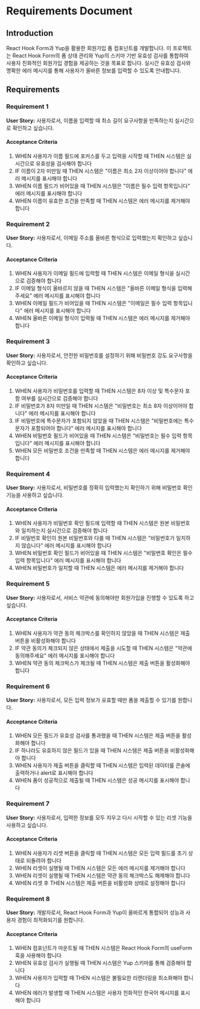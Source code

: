 # Requirements Document

## Introduction

React Hook Form과 Yup을 활용한 회원가입 폼 컴포넌트를 개발합니다. 이 프로젝트는 React Hook Form의 폼 상태 관리와 Yup의 스키마 기반 유효성 검사를 통합하여 사용자 친화적인 회원가입 경험을 제공하는 것을 목표로 합니다. 실시간 유효성 검사와 명확한 에러 메시지를 통해 사용자가 올바른 정보를 입력할 수 있도록 안내합니다.

## Requirements

### Requirement 1

**User Story:** 사용자로서, 이름을 입력할 때 최소 길이 요구사항을 만족하는지 실시간으로 확인하고 싶습니다.

#### Acceptance Criteria

1. WHEN 사용자가 이름 필드에 포커스를 두고 입력을 시작할 때 THEN 시스템은 실시간으로 유효성을 검사해야 합니다
2. IF 이름이 2자 미만일 때 THEN 시스템은 "이름은 최소 2자 이상이어야 합니다" 에러 메시지를 표시해야 합니다
3. WHEN 이름 필드가 비어있을 때 THEN 시스템은 "이름은 필수 입력 항목입니다" 에러 메시지를 표시해야 합니다
4. WHEN 이름이 유효한 조건을 만족할 때 THEN 시스템은 에러 메시지를 제거해야 합니다

### Requirement 2

**User Story:** 사용자로서, 이메일 주소를 올바른 형식으로 입력했는지 확인하고 싶습니다.

#### Acceptance Criteria

1. WHEN 사용자가 이메일 필드에 입력할 때 THEN 시스템은 이메일 형식을 실시간으로 검증해야 합니다
2. IF 이메일 형식이 올바르지 않을 때 THEN 시스템은 "올바른 이메일 형식을 입력해주세요" 에러 메시지를 표시해야 합니다
3. WHEN 이메일 필드가 비어있을 때 THEN 시스템은 "이메일은 필수 입력 항목입니다" 에러 메시지를 표시해야 합니다
4. WHEN 올바른 이메일 형식이 입력될 때 THEN 시스템은 에러 메시지를 제거해야 합니다

### Requirement 3

**User Story:** 사용자로서, 안전한 비밀번호를 설정하기 위해 비밀번호 강도 요구사항을 확인하고 싶습니다.

#### Acceptance Criteria

1. WHEN 사용자가 비밀번호를 입력할 때 THEN 시스템은 8자 이상 및 특수문자 포함 여부를 실시간으로 검증해야 합니다
2. IF 비밀번호가 8자 미만일 때 THEN 시스템은 "비밀번호는 최소 8자 이상이어야 합니다" 에러 메시지를 표시해야 합니다
3. IF 비밀번호에 특수문자가 포함되지 않았을 때 THEN 시스템은 "비밀번호에는 특수문자가 포함되어야 합니다" 에러 메시지를 표시해야 합니다
4. WHEN 비밀번호 필드가 비어있을 때 THEN 시스템은 "비밀번호는 필수 입력 항목입니다" 에러 메시지를 표시해야 합니다
5. WHEN 모든 비밀번호 조건을 만족할 때 THEN 시스템은 에러 메시지를 제거해야 합니다

### Requirement 4

**User Story:** 사용자로서, 비밀번호를 정확히 입력했는지 확인하기 위해 비밀번호 확인 기능을 사용하고 싶습니다.

#### Acceptance Criteria

1. WHEN 사용자가 비밀번호 확인 필드에 입력할 때 THEN 시스템은 원본 비밀번호와 일치하는지 실시간으로 검증해야 합니다
2. IF 비밀번호 확인이 원본 비밀번호와 다를 때 THEN 시스템은 "비밀번호가 일치하지 않습니다" 에러 메시지를 표시해야 합니다
3. WHEN 비밀번호 확인 필드가 비어있을 때 THEN 시스템은 "비밀번호 확인은 필수 입력 항목입니다" 에러 메시지를 표시해야 합니다
4. WHEN 비밀번호가 일치할 때 THEN 시스템은 에러 메시지를 제거해야 합니다

### Requirement 5

**User Story:** 사용자로서, 서비스 약관에 동의해야만 회원가입을 진행할 수 있도록 하고 싶습니다.

#### Acceptance Criteria

1. WHEN 사용자가 약관 동의 체크박스를 확인하지 않았을 때 THEN 시스템은 제출 버튼을 비활성화해야 합니다
2. IF 약관 동의가 체크되지 않은 상태에서 제출을 시도할 때 THEN 시스템은 "약관에 동의해주세요" 에러 메시지를 표시해야 합니다
3. WHEN 약관 동의 체크박스가 체크될 때 THEN 시스템은 제출 버튼을 활성화해야 합니다

### Requirement 6

**User Story:** 사용자로서, 모든 입력 정보가 유효할 때만 폼을 제출할 수 있기를 원합니다.

#### Acceptance Criteria

1. WHEN 모든 필드가 유효성 검사를 통과했을 때 THEN 시스템은 제출 버튼을 활성화해야 합니다
2. IF 하나라도 유효하지 않은 필드가 있을 때 THEN 시스템은 제출 버튼을 비활성화해야 합니다
3. WHEN 사용자가 제출 버튼을 클릭할 때 THEN 시스템은 입력된 데이터를 콘솔에 출력하거나 alert로 표시해야 합니다
4. WHEN 폼이 성공적으로 제출될 때 THEN 시스템은 성공 메시지를 표시해야 합니다

### Requirement 7

**User Story:** 사용자로서, 입력한 정보를 모두 지우고 다시 시작할 수 있는 리셋 기능을 사용하고 싶습니다.

#### Acceptance Criteria

1. WHEN 사용자가 리셋 버튼을 클릭할 때 THEN 시스템은 모든 입력 필드를 초기 상태로 되돌려야 합니다
2. WHEN 리셋이 실행될 때 THEN 시스템은 모든 에러 메시지를 제거해야 합니다
3. WHEN 리셋이 실행될 때 THEN 시스템은 약관 동의 체크박스도 해제해야 합니다
4. WHEN 리셋 후 THEN 시스템은 제출 버튼을 비활성화 상태로 설정해야 합니다

### Requirement 8

**User Story:** 개발자로서, React Hook Form과 Yup이 올바르게 통합되어 성능과 사용자 경험이 최적화되기를 원합니다.

#### Acceptance Criteria

1. WHEN 컴포넌트가 마운트될 때 THEN 시스템은 React Hook Form의 useForm 훅을 사용해야 합니다
2. WHEN 유효성 검사가 실행될 때 THEN 시스템은 Yup 스키마를 통해 검증해야 합니다
3. WHEN 사용자가 입력할 때 THEN 시스템은 불필요한 리렌더링을 최소화해야 합니다
4. WHEN 에러가 발생할 때 THEN 시스템은 사용자 친화적인 한국어 메시지를 표시해야 합니다